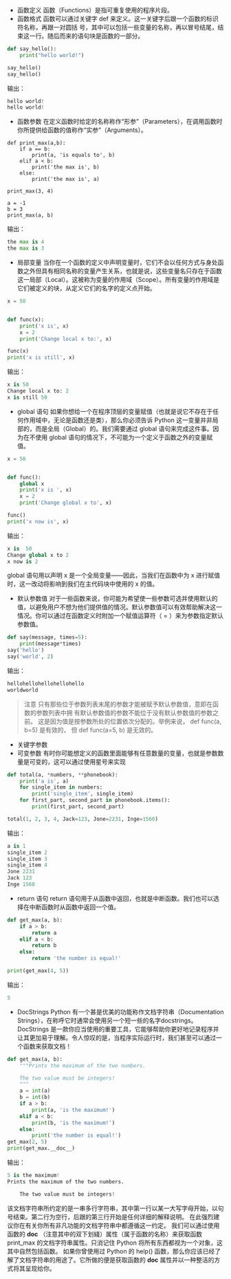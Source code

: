 - 函数定义
函数（Functions）是指可重复使用的程序片段。
- 函数格式
函数可以通过关键字  def  来定义。这一关键字后跟一个函数的标识符名称，再跟一对圆括
号，其中可以包括一些变量的名称，再以冒号结尾，结束这一行。随后而来的语句块是函数的一部分。
```python
def say_hello():
    print("hello world!")

say_hello()
say_hello()
```
输出：
```python
hello world!
hello world!
```
- 函数参数
在定义函数时给定的名称称作“形参”（Parameters），在调用函数时你所提供给函数的值称作“实参”（Arguments）。
```pyton
def print_max(a,b):
    if a == b:
        print(a, 'is equals to', b)
    elif a < b:
        print('the max is', b)
    else:
        print('the max is', a)

print_max(3, 4)

a = -1
b = 3
print_max(a, b)
```
输出：
```python
the max is 4
the max is 3
```
- 局部变量
当你在一个函数的定义中声明变量时，它们不会以任何方式与身处函数之外但具有相同名称的变量产生关系，也就是说，这些变量名只存在于函数这一局部（Local）。这被称为变量的作用域（Scope）。所有变量的作用域是它们被定义的块，从定义它们的名字的定义点开始。

```python
x = 50


def func(x):
    print('x is', x)
    x = 2
    print('Change local x to:', x)

func(x)
print('x is still', x)
```
输出：
```python
x is 50
Change local x to: 2
x is still 50
```
- global 语句
如果你想给一个在程序顶层的变量赋值（也就是说它不存在于任何作用域中，无论是函数还是类），那么你必须告诉 Python 这一变量并非局部的，而是全局（Global）的。我们需要通过  global  语句来完成这件事。因为在不使用  global  语句的情况下，不可能为一个定义于函数之外的变量赋值。
``` python
x = 50


def func():
    global x
    print('x is ', x)
    x = 2
    print('Change global x to', x)

func()
print('x now is', x)
```
输出：
```python
x is  50
Change global x to 2
x now is 2
```
global  语句用以声明  x  是一个全局变量——因此，当我们在函数中为  x  进行赋值时，这一改动将影响到我们在主代码块中使用的  x  的值。
- 默认参数值
对于一些函数来说，你可能为希望使一些参数可选并使用默认的值，以避免用户不想为他们提供值的情况。默认参数值可以有效帮助解决这一情况。你可以通过在函数定义时附加一个赋值运算符（ =  ）来为参数指定默认参数值。
```python
def say(message, times=5):
    print(message*times)
say('hello')
say('world', 2)
```
输出：
```python
hellohellohellohellohello
worldworld
```
> 注意
只有那些位于参数列表末尾的参数才能被赋予默认参数值，意即在函数的参数列表中拥
有默认参数值的参数不能位于没有默认参数值的参数之前。
这是因为值是按参数所处的位置依次分配的。举例来说， def func(a, b=5)  是有效的，
但  def func(a=5, b)  是无效的。
- 关键字参数
- 可变参数
有时你可能想定义的函数里面能够有任意数量的变量，也就是参数数量是可变的，这可以通过使用星号来实现
```python
def total(a, *numbers, **phonebook):
    print('a is', a)
    for single_item in numbers:
        print('single_item', single_item)
    for first_part, second_part in phonebook.items():
        print(first_part, second_part)

total(1, 2, 3, 4, Jack=123, Jone=2231, Inge=1560)
```
输出：
```python
a is 1
single_item 2
single_item 3
single_item 4
Jone 2231
Jack 123
Inge 1560
```
- return 语句
return  语句用于从函数中返回，也就是中断函数。我们也可以选择在中断函数时从函数中返回一个值。
```python
def get_max(a, b):
    if a > b:
        return a
    elif a < b:
        return b
    else:
        return 'the number is equal!'

print(get_max(4, 5))
```
输出：
```python
5
```
- DocStrings
Python 有一个甚是优美的功能称作文档字符串（Documentation Strings），在称呼它时通常会使用另一个短一些的名字docstrings。DocStrings 是一款你应当使用的重要工具，它能够帮助你更好地记录程序并让其更加易于理解。令人惊叹的是，当程序实际运行时，我们甚至可以通过一个函数来获取文档！
```python
def get_max(a, b):
    """Prints the maximum of the two numbers.

    The two value must be integers!
    """
    a = int(a)
    b = int(b)
    if a > b:
        print(a, 'is the maximum!')
    elif a < b:
        print(b, 'is the maximum!')
    else:
        print('the number is equal!')
get_max(2, 5)
print(get_max.__doc__)
```
输出：
```python
5 is the maximum!
Prints the maximum of the two numbers.

    The two value must be integers!
```
该文档字符串所约定的是一串多行字符串，其中第一行以某一大写字母开始，以句号结束。第二行为空行，后跟的第三行开始是任何详细的解释说明。 在此强烈建议你在有关你所有非凡功能的文档字符串中都遵循这一约定。
我们可以通过使用函数的  __doc__  （注意其中的双下划綫）属性（属于函数的名称）来获取函数  print_max  的文档字符串属性。只消记住 Python 将所有东西都视为一个对象，这其中自然包括函数。
如果你曾使用过 Python 的  help()  函数，那么你应该已经了解了文档字符串的用途了。它所做的便是获取函数的  __doc__  属性并以一种整洁的方式将其呈现给你。